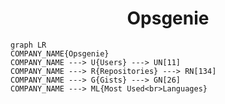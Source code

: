 <h1 align="center">Opsgenie</h1>

```mermaid
graph LR
COMPANY_NAME{Opsgenie}
COMPANY_NAME ---> U{Users} ---> UN[11]
COMPANY_NAME ---> R{Repositories} ---> RN[134]
COMPANY_NAME ---> G{Gists} ---> GN[26]
COMPANY_NAME ---> ML{Most Used<br>Languages}
```
